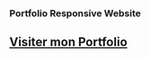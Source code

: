 
### Portfolio Responsive Website
## [Visiter mon Portfolio](https://abdouljr.github.io/Mon-portofolio/ )


